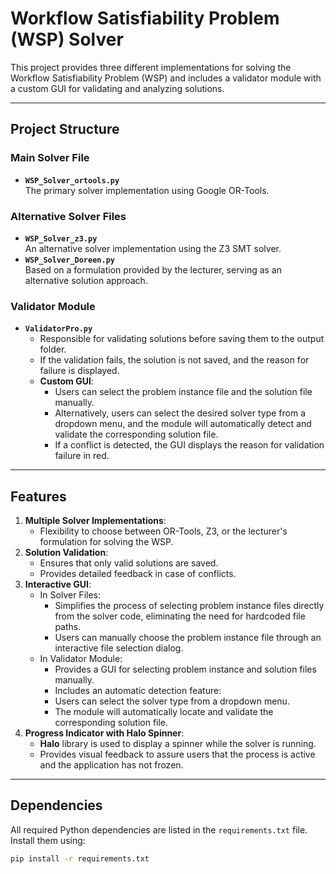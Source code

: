 # Workflow Satisfiability Problem (WSP) Solver

This project provides three different implementations for solving the Workflow Satisfiability Problem (WSP) and includes a validator module with a custom GUI for validating and analyzing solutions.

---

## Project Structure

### Main Solver File
- **`WSP_Solver_ortools.py`**  
  The primary solver implementation using Google OR-Tools.

### Alternative Solver Files
- **`WSP_Solver_z3.py`**  
  An alternative solver implementation using the Z3 SMT solver.  
- **`WSP_Solver_Doreen.py`**  
  Based on a formulation provided by the lecturer, serving as an alternative solution approach.

### Validator Module
- **`ValidatorPro.py`**  
  - Responsible for validating solutions before saving them to the output folder.  
  - If the validation fails, the solution is not saved, and the reason for failure is displayed.  
  - **Custom GUI**:  
    - Users can select the problem instance file and the solution file manually.  
    - Alternatively, users can select the desired solver type from a dropdown menu, and the module will automatically detect and validate the corresponding solution file.  
    - If a conflict is detected, the GUI displays the reason for validation failure in red.

---

## Features

1. **Multiple Solver Implementations**:
   - Flexibility to choose between OR-Tools, Z3, or the lecturer's formulation for solving the WSP.
2. **Solution Validation**:
   - Ensures that only valid solutions are saved.
   - Provides detailed feedback in case of conflicts.
3. **Interactive GUI**:
    - In Solver Files:
        - Simplifies the process of selecting problem instance files directly from the solver code, eliminating the need for hardcoded file paths.
        - Users can manually choose the problem instance file through an interactive file selection dialog.
    - In Validator Module:
        - Provides a GUI for selecting problem instance and solution files manually.
        - Includes an automatic detection feature:
        - Users can select the solver type from a dropdown menu.
        - The module will automatically locate and validate the corresponding solution file.
4. **Progress Indicator with Halo Spinner**:
   - **Halo** library is used to display a spinner while the solver is running.
   - Provides visual feedback to assure users that the process is active and the application has not frozen.


---

## Dependencies

All required Python dependencies are listed in the `requirements.txt` file. Install them using:

```bash
pip install -r requirements.txt

